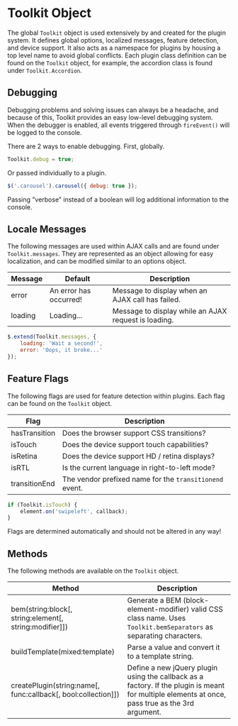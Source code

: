 # Toolkit Object #

The global `Toolkit` object is used extensively by and created for the plugin system. It defines global options, localized messages, feature detection, and device support. It also acts as a namespace for plugins by housing a top level name to avoid global conflicts. Each plugin class definition can be found on the `Toolkit` object, for example, the accordion class is found under `Toolkit.Accordion`.

## Debugging ##

Debugging problems and solving issues can always be a headache, and because of this, Toolkit provides an easy low-level debugging system. When the debugger is enabled, all events triggered through `fireEvent()` will be logged to the console.

There are 2 ways to enable debugging. First, globally.

```javascript
Toolkit.debug = true;
```

Or passed individually to a plugin.

```javascript
$('.carousel').carousel({ debug: true });
```

<div class="notice is-info">
    Passing "verbose" instead of a boolean will log additional information to the console.
</div>

## Locale Messages ##

The following messages are used within AJAX calls and are found under `Toolkit.messages`. They are represented as an object allowing for easy localization, and can be modified similar to an options object.

<table class="table is-striped data-table">
    <thead>
        <tr>
            <th>Message</th>
            <th>Default</th>
            <th>Description</th>
        </tr>
    </thead>
    <tbody>
        <tr>
            <td>error</td>
            <td>An error has occurred!</td>
            <td>Message to display when an AJAX call has failed.</td>
        </tr>
        <tr>
            <td>loading</td>
            <td>Loading...</td>
            <td>Message to display while an AJAX request is loading.</td>
        </tr>
    </tbody>
</table>

```javascript
$.extend(Toolkit.messages, {
    loading: 'Wait a second!',
    error: 'Oops, it broke...'
});
```

## Feature Flags ##

The following flags are used for feature detection within plugins. Each flag can be found on the `Toolkit` object.

<table class="table is-striped data-table">
    <thead>
        <tr>
            <th>Flag</th>
            <th>Description</th>
        </tr>
    </thead>
    <tbody>
        <tr>
            <td>hasTransition</td>
            <td>Does the browser support CSS transitions?</td>
        </tr>
        <tr>
            <td>isTouch</td>
            <td>Does the device support touch capabilities?</td>
        </tr>
        <tr>
            <td>isRetina</td>
            <td>Does the device support HD / retina displays?</td>
        </tr>
        <tr>
            <td>isRTL</td>
            <td>Is the current language in right-to-left mode?</td>
        </tr>
        <tr>
            <td>transitionEnd</td>
            <td>The vendor prefixed name for the <code>transitionend</code> event.</td>
        </tr>
    </tbody>
</table>

```javascript
if (Toolkit.isTouch) {
    element.on('swipeleft', callback);
}
```

<div class="notice is-warning">
    Flags are determined automatically and should not be altered in any way!
</div>


## Methods ##

The following methods are available on the `Toolkit` object.

<table class="table is-striped data-table">
    <thead>
        <tr>
            <th>Method</th>
            <th>Description</th>
        </tr>
    </thead>
    <tbody>
        <tr>
            <td>bem(string:block[, string:element[, string:modifier]])</td>
            <td>
                Generate a BEM (block-element-modifier) valid CSS class name.
                Uses <code>Toolkit.bemSeparators</code> as separating characters.
            </td>
        </tr>
        <tr>
            <td>buildTemplate(mixed:template)</td>
            <td>Parse a value and convert it to a template string.</td>
        </tr>
        <tr>
            <td>createPlugin(string:name[, func:callback[, bool:collection]])</td>
            <td>
                Define a new jQuery plugin using the callback as a factory.
                If the plugin is meant for multiple elements at once, pass true as the 3rd argument.
            </td>
        </tr>
    </tbody>
</table>
